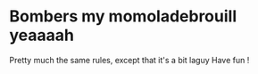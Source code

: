 # Bombers my momoladebrouill yeaaaah

Pretty much the same rules, except that it's a bit laguy
Have  fun !